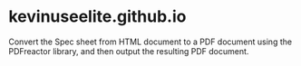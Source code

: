 # kevinuseelite.github.io
Convert the Spec sheet from HTML document to a PDF document using the PDFreactor library, and then output the resulting PDF document.
